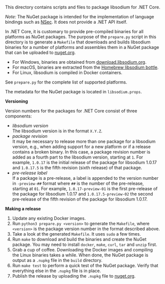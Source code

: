 This directory contains scripts and files to package libsodium for .NET Core.

*Note:* The NuGet package is intended for the implementation of language
bindings such as [NSec](https://github.com/ektrah/nsec). It does not provide a
.NET API itself.

In .NET Core, it is customary to provide pre-compiled binaries for all platforms
as NuGet packages. The purpose of the `prepare.py` script in this directory is
to generate a `Makefile` that downloads and builds libsodium binaries for a
number of platforms and assembles them in a NuGet package that can be uploaded
to [nuget.org](https://nuget.org/).

* For Windows, binaries are obtained from
  [download.libsodium.org](https://download.libsodium.org/libsodium/releases/).
* For macOS, binaries are extracted from the
  [Homebrew libsodium bottle](https://bintray.com/homebrew/bottles/libsodium).
* For Linux, libsodium is compiled in Docker containers.

See `prepare.py` for the complete list of supported platforms.

The metadata for the NuGet package is located in `libsodium.props`.


**Versioning**

Version numbers for the packages for .NET Core consist of three components:

* *libsodium version*  
  The libsodium version is in the format `X.Y.Z`.
* *package revision*  
  It may be necessary to release more than one package for a libsodium version,
  e.g., when adding support for a new platform or if a release contains a broken
  binary. In this case, a package revision number is added as a fourth part to
  the libsodium version, starting at `1`. For example, `1.0.17` is the initial
  release of the package for libsodium 1.0.17 and `1.0.17.5` is the fifth
  revision (sixth release) of that package.
* *pre-release label*  
  If a package is a pre-release, a label is appended to the version number in
  `-preview-##` format where `##` is the number of the pre-release, starting at
  `01`. For example, `1.0.17-preview-01` is the first pre-release of the package
  for libsodium 1.0.17 and `1.0.17.5-preview-02` the second pre-release of the
  fifth revision of the package for libsodium 1.0.17.


**Making a release**

1. Update any existing Docker images.
2. Run `python3 prepare.py <version>` to generate the `Makefile`, where
   `<version>` is the package version number in the format described above.
3. Take a look at the generated `Makefile`. It uses `sudo` a few times.
4. Run `make` to download and build the binaries and create the NuGet package.
   You may need to install `docker`, `make`, `curl`, `tar` and `unzip` first.
5. Grab a cup of coffee. Downloading the Docker images and compiling the Linux
   binaries takes a while. When done, the NuGet package is output as a `.nupkg`
   file in the `build` directory.
6. Run `make test` to perform a quick test of the NuGet package. Verify that
   everything else in the `.nupkg` file is in place.
7. Publish the release by uploading the `.nupkg` file to
   [nuget.org](https://nuget.org/).
